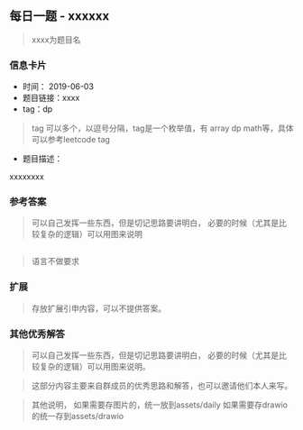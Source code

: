 ## 每日一题 - xxxxxx
> xxxx为题目名
### 信息卡片 

- 时间： 2019-06-03
- 题目链接：xxxx
- tag：dp
> tag 可以多个，以逗号分隔，tag是一个枚举值，有 array dp math等，具体可以参考leetcode tag
- 题目描述：

xxxxxxxx


### 参考答案
>可以自己发挥一些东西，但是切记思路要讲明白，
必要的时候（尤其是比较复杂的逻辑）可以用图来说明

```js


```
> 语言不做要求
### 扩展
> 存放扩展引申内容，可以不提供答案。
### 其他优秀解答 
> 可以自己发挥一些东西，但是切记思路要讲明白，
必要的时候（尤其是比较复杂的逻辑）可以用图来说明。

> 这部分内容主要来自群成员的优秀思路和解答，也可以邀请他们本人来写。




> 其他说明， 如果需要存图片的，统一放到assets/daily
如果需要存drawio的统一存到assets/drawio